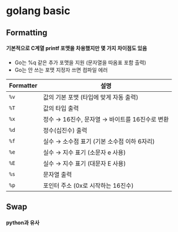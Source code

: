 # golang basic

## Formatting

#### 기본적으로 C계열 printf 포맷을 차용했지만 몇 가지 차이점도 있음
- Go는 %q 같은 추가 포맷을 지원 (문자열을 따옴표 포함 출력)
- Go는 안 쓰는 포맷 지정자 쓰면 컴파일 에러

| Formatter | 설명 |
|-----------|------|
| `%v` | 값의 기본 포맷 (타입에 맞게 자동 출력) |
| `%T` | 값의 타입 출력 |
| `%x` | 정수 → 16진수, 문자열 → 바이트를 16진수로 변환 |
| `%d` | 정수(십진수) 출력 |
| `%f` | 실수 → 소수점 표기 (기본 소수점 이하 6자리) |
| `%e` | 실수 → 지수 표기 (소문자 e 사용) |
| `%E` | 실수 → 지수 표기 (대문자 E 사용) |
| `%s` | 문자열 출력 |
| `%p` | 포인터 주소 (0x로 시작하는 16진수) |

## Swap
#### python과 유사